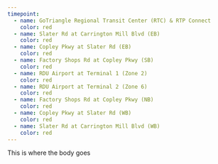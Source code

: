 ```yaml
---
timepoint:
  - name: GoTriangle Regional Transit Center (RTC) & RTP Connect
    color: red
  - name: Slater Rd at Carrington Mill Blvd (EB)
    color: red
  - name: Copley Pkwy at Slater Rd (EB)
    color: red
  - name: Factory Shops Rd at Copley Pkwy (SB)
    color: red
  - name: RDU Airport at Terminal 1 (Zone 2)
    color: red
  - name: RDU Airport at Terminal 2 (Zone 6)
    color: red
  - name: Factory Shops Rd at Copley Pkwy (NB)
    color: red
  - name: Copley Pkwy at Slater Rd (WB)
    color: red
  - name: Slater Rd at Carrington Mill Blvd (WB)
    color: red
---
```


This is where the body goes